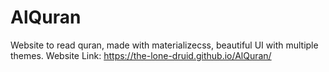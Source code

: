 # AlQuran
Website to read quran, made with materializecss, beautiful UI with multiple themes.
Website Link: https://the-lone-druid.github.io/AlQuran/
